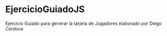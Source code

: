 # EjercicioGuiadoJS
Ejercicio Guiado para generar la tarjeta de Jugadores elaborado por Diego Córdova
